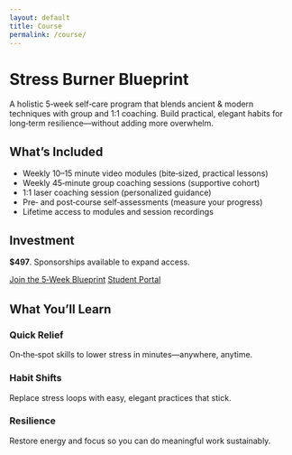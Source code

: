 ```yaml
---
layout: default
title: Course
permalink: /course/
---
```


<div class="container section">
  <h1>Stress Burner Blueprint</h1>
  <p>A holistic 5‑week self‑care program that blends ancient & modern techniques with group and 1:1 coaching. Build practical, elegant habits for long‑term resilience—without adding more overwhelm.</p>

  <h2>What’s Included</h2>
  <ul>
    <li>Weekly 10–15 minute video modules (bite‑sized, practical lessons)</li>
    <li>Weekly 45‑minute group coaching sessions (supportive cohort)</li>
    <li>1:1 laser coaching session (personalized guidance)</li>
    <li>Pre‑ and post‑course self‑assessments (measure your progress)</li>
    <li>Lifetime access to modules and session recordings</li>
  </ul>

  <h2>Investment</h2>
  <p><strong>$497</strong>. Sponsorships available to expand access.</p>

  <div class="cta-row" style="margin-top:12px;">
    <a class="btn" href="{{ site.purchase_url }}" target="_blank" rel="noopener">Join the 5‑Week Blueprint</a>
    <a class="btn secondary" href="{{ site.student_portal_url }}" target="_blank" rel="noopener">Student Portal</a>
  </div>

  <h2 style="margin-top:32px;">What You’ll Learn</h2>
  <div class="grid cols-3">
    <div class="card"><h3>Quick Relief</h3><p>On‑the‑spot skills to lower stress in minutes—anywhere, anytime.</p></div>
    <div class="card"><h3>Habit Shifts</h3><p>Replace stress loops with easy, elegant practices that stick.</p></div>
    <div class="card"><h3>Resilience</h3><p>Restore energy and focus so you can do meaningful work sustainably.</p></div>
  </div>
</div>
